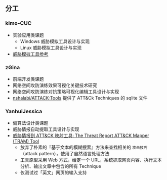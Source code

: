 ## 分工

###  kimo-CUC

- 实验应用类课题
  - Windows 威胁模拟工具设计与实现
  - Linux 威胁模拟工具设计与实现
- [威胁模拟工具参考](https://redcanary.com/blog/four-tools-to-consider-if-youre-adopting-attck/)

### zGina

- 前端开发类课题
- 网络空间攻防演练效果可视化关键技术研究
- 网络空间攻防演练对抗策略可视化编辑工具设计与实现
- [nshalabi/ATTACK-Tools](https://github.com/nshalabi/ATTACK-Tools) 提供了 ATT&Ck Techniques 的 sqlite 文件

### YanhuiJessica

- 偏算法设计类课题
- 威胁情报自动提取工具设计与实现
- [威胁情报到 ATT&CK 映射工具: The Threat Report ATT&CK Mapper (TRAM) Tool](https://medium.com/mitre-attack/automating-mapping-to-attack-tram-1bb1b44bda76)
  - 放弃了朴素的『基于文本的模糊搜索』方法来查找相关的 `攻击技巧` （attack pattern），使用了自然语言处理方法
  - 工具原型采用 Web 方式，给定一个 URL，系统抓取网页内容、执行文本分析、输出文章中包含的所有 Technique
  - 仅测试过「英文」网页的输入支持